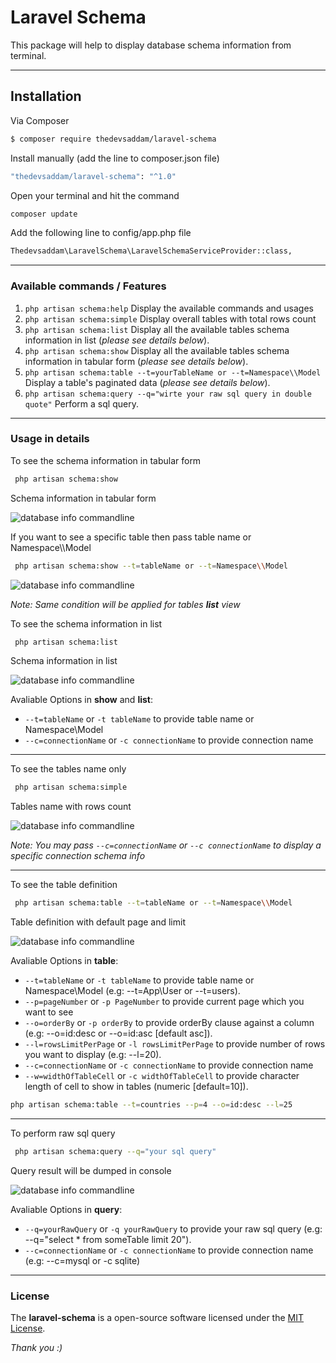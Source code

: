 Laravel Schema
===================


This package will help to display database schema information from terminal.


----------

Installation
-------------
Via Composer

``` bash
$ composer require thedevsaddam/laravel-schema
```
Install manually (add the line to composer.json file)
``` bash
"thedevsaddam/laravel-schema": "^1.0"
```
Open your terminal and hit the command
```bash
composer update
```

Add the following line to config/app.php file

```bash
Thedevsaddam\LaravelSchema\LaravelSchemaServiceProvider::class,
```

<hr/>

### **Available commands / Features**
1. `php artisan schema:help` Display the available commands and usages
1. `php artisan schema:simple` Display overall tables with total rows count
1. `php artisan schema:list` Display all the available tables schema information in list (_please see details below_).
1. `php artisan schema:show` Display all the available tables schema information in tabular form (_please see details below_).
1. `php artisan schema:table --t=yourTableName or --t=Namespace\\Model` Display a table's paginated data (_please see details below_).
1. `php artisan schema:query --q="wirte your raw sql query in double quote"` Perform a sql query.

<hr/>

### **Usage in details**
To see the schema information in tabular form
```bash
 php artisan schema:show
```

Schema information in tabular form

![database info commandline](https://raw.githubusercontent.com/thedevsaddam/laravel-schema/master/screenshots/tabular.png)

If you want to see a specific table then pass table name or Namespace\\\Model
```bash
 php artisan schema:show --t=tableName or --t=Namespace\\Model
```

![database info commandline](https://raw.githubusercontent.com/thedevsaddam/laravel-schema/master/screenshots/tabular-single.png)


_Note: Same condition will be applied for tables **list** view_

To see the schema information in list
```bash
 php artisan schema:list
```

Schema information in list

![database info commandline](https://raw.githubusercontent.com/thedevsaddam/laravel-schema/master/screenshots/list.png)

Avaliable Options in **show** and **list**:

* `--t=tableName` or `-t tableName` to provide table name or Namespace\\Model
* `--c=connectionName` or `-c connectionName` to provide connection name

<hr/>

To see the tables name only
```bash
 php artisan schema:simple
```

Tables name with rows count

![database info commandline](https://raw.githubusercontent.com/thedevsaddam/laravel-schema/master/screenshots/simple.png)

_Note: You may pass `--c=connectionName` or `--c connectionName` to display a specific connection schema info_

<hr/>

To see the table definition
```bash
 php artisan schema:table --t=tableName or --t=Namespace\\Model
```

Table definition with default page and limit

![database info commandline](https://raw.githubusercontent.com/thedevsaddam/laravel-schema/master/screenshots/table-pagination.png)

Avaliable Options in **table**:

* `--t=tableName` or `-t tableName` to provide table name or Namespace\\Model (e.g: --t=App\\User or --t=users).
* `--p=pageNumber` or `-p PageNumber` to provide current page which you want to see
* `--o=orderBy` or `-p orderBy` to provide orderBy clause against a column (e.g: --o=id:desc or --o=id:asc [default asc]).
* `--l=rowsLimitPerPage` or `-l rowsLimitPerPage` to provide number of rows you want to display (e.g: --l=20).
* `--c=connectionName` or `-c connectionName` to provide connection name
* `--w=widthOfTableCell` or `-c widthOfTableCell` to provide character length of cell to show in tables (numeric [default=10]).


```bash
php artisan schema:table --t=countries --p=4 --o=id:desc --l=25
```

<hr/>

To perform raw sql query
```bash
 php artisan schema:query --q="your sql query"
```

Query result will be dumped in console

![database info commandline](https://raw.githubusercontent.com/thedevsaddam/laravel-schema/master/screenshots/raw-query.png)

Avaliable Options in **query**:

* `--q=yourRawQuery` or `-q yourRawQuery` to provide your raw sql query (e.g: --q="select * from someTable limit 20").
* `--c=connectionName` or `-c connectionName` to provide connection name (e.g: --c=mysql or -c sqlite)

<hr/>

### **License**
The **laravel-schema** is a open-source software licensed under the [MIT License](LICENSE.md).

_Thank you :)_
